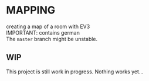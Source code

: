 # MAPPING
creating a map of a room with EV3  
IMPORTANT: contains german  
The `master` branch might be unstable.

## WIP
This project is still work in progress. Nothing works yet...